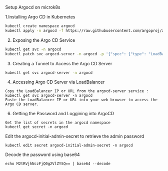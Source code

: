 Setup Argocd on microk8s 

1.Installing Argo CD in Kubernetes

```sh 
kubectl create namespace argocd
kubectl apply -n argocd -f https://raw.githubusercontent.com/argoproj/argo-cd/stable/manifests/core-install.yaml
```

2. Exposing the Argo CD Service
```sh 
kubectl get svc -n argocd
kubectl patch svc argocd-server -n argocd -p '{"spec": {"type": "LoadBalancer"}}'
```
3. Creating a Tunnel to Access the Argo CD Server 
```sh 
kubectl get svc argocd-server -n argocd
```
4. Accessing Argo CD Server via LoadBalancer
```
Copy the LoadBalancer IP or URL from the argocd-server service : kubectl get svc argocd-server -n argocd
Paste the LoadBalancer IP or URL into your web browser to access the Argo CD server.
```
6. Getting the Password and Loggining into ArgoCD
```
Get the list of secrets in the argocd namespace
kubectl get secret -n argocd
```
Edit the argocd-initial-admin-secret to retrieve the admin password
```
kubectl edit secret argocd-initial-admin-secret -n argocd
```
Decode the password using base64
```
echo M2tRVjhNczFjQ0g2VlZYSQ== | base64 --decode
```
